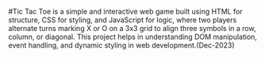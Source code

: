 #Tic Tac Toe is a simple and interactive web game built using HTML for structure, CSS for styling, and JavaScript for logic, where two players alternate turns marking X or O on a 3x3 grid to align three symbols in a row, column, or diagonal. This project helps in understanding DOM manipulation, event handling, and dynamic styling in web development.(Dec-2023)
